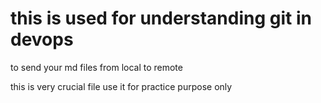 # this is used for understanding git in devops


to send your md files from local to remote

this is very crucial file use it for practice purpose only
